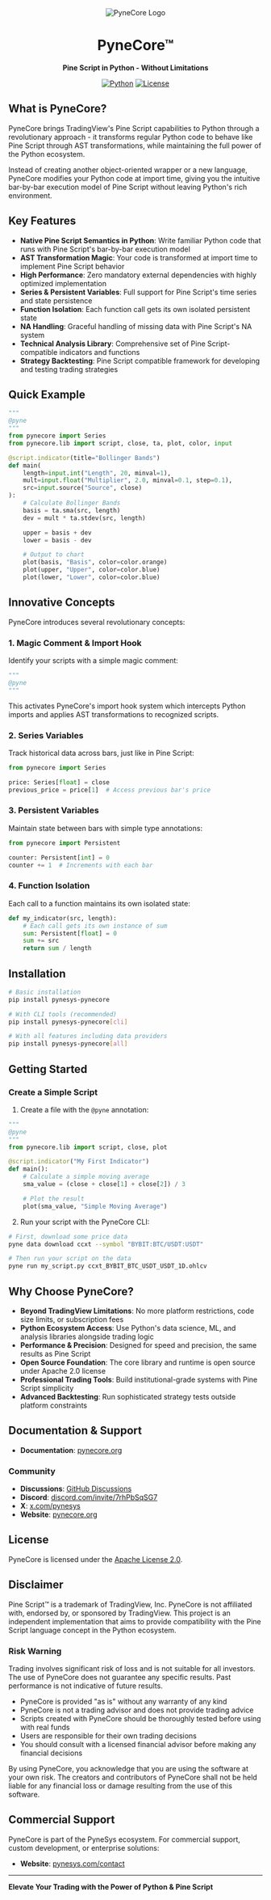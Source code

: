<div align="center">

<img src="https://pynecore.org/logo/logo.svg" alt="PyneCore Logo">
<h1>PyneCore™</h1>
<strong>Pine Script in Python - Without Limitations</strong>

<a href="https://www.python.org/"><img src="https://img.shields.io/badge/Python-3.11%2B-blue" alt="Python"></a>
<a href="https://opensource.org/licenses/Apache-2.0"><img src="https://img.shields.io/badge/License-Apache%202.0-blue.svg" alt="License"></a>

</div>

## What is PyneCore?

PyneCore brings TradingView's Pine Script capabilities to Python through a revolutionary approach - it transforms regular Python code to behave like Pine Script through AST transformations, while maintaining the full power of the Python ecosystem.

Instead of creating another object-oriented wrapper or a new language, PyneCore modifies your Python code at import time, giving you the intuitive bar-by-bar execution model of Pine Script without leaving Python's rich environment.

## Key Features

- **Native Pine Script Semantics in Python**: Write familiar Python code that runs with Pine Script's bar-by-bar execution model
- **AST Transformation Magic**: Your code is transformed at import time to implement Pine Script behavior
- **High Performance**: Zero mandatory external dependencies with highly optimized implementation
- **Series & Persistent Variables**: Full support for Pine Script's time series and state persistence
- **Function Isolation**: Each function call gets its own isolated persistent state
- **NA Handling**: Graceful handling of missing data with Pine Script's NA system
- **Technical Analysis Library**: Comprehensive set of Pine Script-compatible indicators and functions
- **Strategy Backtesting**: Pine Script compatible framework for developing and testing trading strategies

## Quick Example

```python
"""
@pyne
"""
from pynecore import Series
from pynecore.lib import script, close, ta, plot, color, input

@script.indicator(title="Bollinger Bands")
def main(
    length=input.int("Length", 20, minval=1),
    mult=input.float("Multiplier", 2.0, minval=0.1, step=0.1),
    src=input.source("Source", close)
):
    # Calculate Bollinger Bands
    basis = ta.sma(src, length)
    dev = mult * ta.stdev(src, length)

    upper = basis + dev
    lower = basis - dev

    # Output to chart
    plot(basis, "Basis", color=color.orange)
    plot(upper, "Upper", color=color.blue)
    plot(lower, "Lower", color=color.blue)
```

## Innovative Concepts

PyneCore introduces several revolutionary concepts:

### 1. Magic Comment & Import Hook

Identify your scripts with a simple magic comment:

```python
"""
@pyne
"""
```

This activates PyneCore's import hook system which intercepts Python imports and applies AST transformations to recognized scripts.

### 2. Series Variables

Track historical data across bars, just like in Pine Script:

```python
from pynecore import Series

price: Series[float] = close
previous_price = price[1]  # Access previous bar's price
```

### 3. Persistent Variables

Maintain state between bars with simple type annotations:

```python
from pynecore import Persistent

counter: Persistent[int] = 0
counter += 1  # Increments with each bar
```

### 4. Function Isolation

Each call to a function maintains its own isolated state:

```python
def my_indicator(src, length):
    # Each call gets its own instance of sum
    sum: Persistent[float] = 0
    sum += src
    return sum / length
```

## Installation

```bash
# Basic installation
pip install pynesys-pynecore

# With CLI tools (recommended)
pip install pynesys-pynecore[cli]

# With all features including data providers
pip install pynesys-pynecore[all]
```

## Getting Started

### Create a Simple Script

1. Create a file with the `@pyne` annotation:

```python
"""
@pyne
"""
from pynecore.lib import script, close, plot

@script.indicator("My First Indicator")
def main():
    # Calculate a simple moving average
    sma_value = (close + close[1] + close[2]) / 3

    # Plot the result
    plot(sma_value, "Simple Moving Average")
```

2. Run your script with the PyneCore CLI:

```bash
# First, download some price data
pyne data download ccxt --symbol "BYBIT:BTC/USDT:USDT"

# Then run your script on the data
pyne run my_script.py ccxt_BYBIT_BTC_USDT_USDT_1D.ohlcv
```

## Why Choose PyneCore?

- **Beyond TradingView Limitations**: No more platform restrictions, code size limits, or subscription fees
- **Python Ecosystem Access**: Use Python's data science, ML, and analysis libraries alongside trading logic
- **Performance & Precision**: Designed for speed and precision, the same results as Pine Script
- **Open Source Foundation**: The core library and runtime is open source under Apache 2.0 license
- **Professional Trading Tools**: Build institutional-grade systems with Pine Script simplicity
- **Advanced Backtesting**: Run sophisticated strategy tests outside platform constraints

## Documentation & Support

- **Documentation**: [pynecore.org](https://pynecore.org/docs)

### Community

- **Discussions**: [GitHub Discussions](https://github.com/pynesys/pynecore/discussions)
- **Discord**: [discord.com/invite/7rhPbSqSG7](https://discord.com/invite/7rhPbSqSG7)
- **X**: [x.com/pynesys](https://x.com/pynesys)
- **Website**: [pynecore.org](https://pynecore.org)

## License

PyneCore is licensed under the [Apache License 2.0](LICENSE.txt).

## Disclaimer

Pine Script™ is a trademark of TradingView, Inc. PyneCore is not affiliated with, endorsed by, or sponsored by TradingView. This project is an independent implementation that aims to provide compatibility with the Pine Script language concept in the Python ecosystem.

### Risk Warning

Trading involves significant risk of loss and is not suitable for all investors. The use of PyneCore does not guarantee any specific results. Past performance is not indicative of future results.

- PyneCore is provided "as is" without any warranty of any kind
- PyneCore is not a trading advisor and does not provide trading advice
- Scripts created with PyneCore should be thoroughly tested before using with real funds
- Users are responsible for their own trading decisions
- You should consult with a licensed financial advisor before making any financial decisions

By using PyneCore, you acknowledge that you are using the software at your own risk. The creators and contributors of PyneCore shall not be held liable for any financial loss or damage resulting from the use of this software.

## Commercial Support

PyneCore is part of the PyneSys ecosystem. For commercial support, custom development, or enterprise solutions:

- **Website**: [pynesys.com/contact](https://pynesys.com/contact)

---
<strong>Elevate Your Trading with the Power of Python & Pine Script</strong>